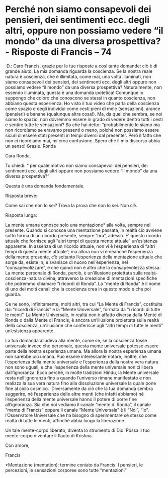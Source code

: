 # Perché non siamo consapevoli dei pensieri, dei sentimenti ecc. degli altri, oppure non possiamo vedere “il mondo” da una diversa prospettiva? - Risposte di Francis – 74

&nbsp;D.: Caro Francis, grazie per le tue risposte a cos&igrave; tante domande: ci&ograve; &egrave; di grande aiuto. La mia domanda riguarda la coscienza. Se la nostra reale natura &egrave; coscienza, che &egrave; illimitata, come mai, una volta illuminati, non siamo consapevoli dei pensieri, dei sentimenti ecc. degli altri oppure non possiamo vedere &ldquo;il mondo&rdquo; da una diversa prospettiva? Naturalmente, non essendo illuminata, questa &egrave; una domanda ipotetica! Comunque io suppongo che coloro che conoscono se stessi in quanto coscienza, non abbiano questa esperienza. Ho visto il tuo video che parla della coscienza come spazio e degli individui come cesti pieni di mele (sensazioni), arance (pensieri) e banane (qualunque altra cosa!). Ma, da quel che sembra, se noi siamo lo spazio, non dovremmo essere in grado di vedere dentro tutti i cesti e sentire tutte le sensazioni? So che hai detto: &ldquo;probabilmente lo siamo ma non ricordiamo se eravamo presenti o meno, poich&eacute; non possiamo essere sicuri di essere stati presenti in tempi diversi dal presente&rdquo;. Per&ograve; il fatto che non ci ricordiamo mai, mi crea confusione. Spero che il mio discorso abbia un senso! Grazie. Ronda
  
Cara Ronda,

Tu chiedi: &ldquo; per quale motivo non siamo consapevoli dei pensieri, dei sentimenti ecc. degli altri oppure non possiamo vedere &ldquo;il mondo&rdquo; da una diversa prospettiva?&rdquo;

Questa &egrave; una domanda fondamentale.

Risposta breve:

Come sai che non lo sei? Trova la prova che non lo sei. Non c&rsquo;&egrave;.

Risposta lunga:

La mente umana conosce solo una mentazione* alla volta, sempre nel presente. Quando si conosce una mentazione passata, in realt&agrave; ci&ograve; avviene sotto forma di un ricordo presente, sempre &ldquo;ora&rdquo;, adesso. E&rsquo; questo ricordo attuale che fornisce agli &ldquo;altri tempi di questa mente attuale&rdquo; un&rsquo;esistenza apparente. In assenza di un ricordo attuale, non vi &egrave; l&rsquo;esperienza di &ldquo;altri tempi di questa mente attuale&rdquo;; ma allora non vi &egrave; neanche l&rsquo;esperienza della mente presente, c&rsquo;&egrave; soltanto l&rsquo;esperienza della mentazione attuale che sorge da, esiste in, e svanisce di nuovo nell&rsquo;esperienza, nel &ldquo;consapevolizzare&rdquo;, e che quindi non &egrave; altro che la consapevolezza stessa. La mente personale di Ronda, perci&ograve;, &egrave; un&rsquo;illusione proiettata sulla realt&agrave;-coscienza-natura divina, attraverso la creazione di mentazioni specifiche che potremmo chiamare &ldquo;i ricordi di Ronda&rdquo;. La &ldquo;mente di Ronda&rdquo; &egrave; il nome di uno dei molti canali che la coscienza crea in questo modo e che poi guarda.

Ce ne sono, infinitamente, molti altri, tra cui &ldquo;La Mente di Francis&rdquo;, costituita dai &ldquo;ricordi di Francis&rdquo; e la &ldquo;Mente Universale&rdquo;, formata da &ldquo;i ricordi di tutte le menti&rdquo;. La Mente Universale, in realt&agrave; non &egrave; affatto diversa dalla Mente di Ronda o dalla Mente di Francis, &egrave; ancora un&rsquo;illusione proiettata sulla realt&agrave; della coscienza, un&rsquo;illusione che conferisce agli &ldquo;altri tempi di tutte le menti&rdquo; un&rsquo;esistenza apparente.

La tua domanda alludeva alla mente, come se, se la coscienza fosse universale invece che personale, questa mente universale potesse essere parte della nostra esperienza umana. Ma allora la nostra esperienza umana non sarebbe pi&ugrave; umana. Pu&ograve; essere interessante notare, inoltre, che l&rsquo;esperienza della mente universale e l&rsquo;esperienza della nostra vera natura non sono uguali, e che l&rsquo;esperienza della mente universale non ci libera dall&rsquo;ignoranza. Ecco perch&eacute;, in molte tradizioni Hindu, la Mente universale resta nell&rsquo;ignoranza fino a quando l&rsquo;universo rimane manifestato e non realizza la sua vera natura fino alla dissoluzione universale la quale pone fine al ciclo cosmico.&nbsp; Diversamente da ci&ograve; che la tua domanda sembra suggerire, n&eacute; l&rsquo;esperienza delle altre menti (che infatti abbiamo) n&eacute; l&rsquo;esperienza della mente universale hanno il potere di porre fine all&rsquo;ignoranza. Sia che noi vediamo il canale &ldquo;mente di Ronda&rdquo;, il canale &ldquo;mente di Francis&rdquo; oppure il canale &ldquo;Mente Universale&rdquo; &egrave; il &ldquo;Noi&rdquo;, &ldquo;Io&rdquo;, l&rsquo;Osservatore Universale che ha bisogno di sperimentare s&eacute; stesso come realt&agrave; di tutte le menti, affinch&eacute; abbia luogo la liberazione.

Un tale mente-corpo liberato, diventa lo strumento di Dio. Possa il tuo mente-corpo diventare il flauto di Krishna.

Con amore,

Francis

*Mentazione (mentation): termine coniato da Francis. I pensieri, le percezioni, le sensazioni corporee sono tutte &ldquo;mentazioni&rdquo;

